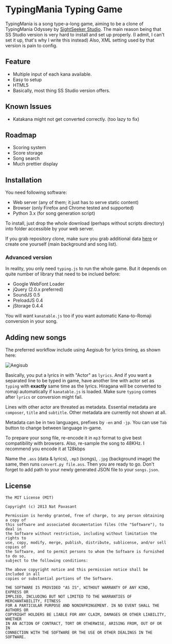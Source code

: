 TypingMania Typing Game
=======================

TypingMania is a song type-a-long game, aiming to be a clone of TypingMania Odyssey
by [SightSeeker Studio](http://www.sightseekerstudio.com/typingmania/). The main reason
being that SS Studio version is very hard to install and set up properly. (I admit, I
can't set it up, that's why I write this instead) Also, XML setting used by that version
is pain to config.

Feature
-------
 - Multiple input of each kana available.
 - Easy to setup
 - HTML5
 - Basically, most thing SS Studio version offers.

Known Issues
------------
 - Katakana might not get converted correctly. (too lazy to fix)

Roadmap
-------
 - Scoring system
 - Score storage
 - Song search
 - Much prettier display

Installation
------------

You need following software:

 - Web server (any of them; it just has to serve static content)
 - Browser (only Firefox and Chrome tested and supported)
 - Python 3.x (for song generation script)

To install, just drop the whole download (perhaps without scripts directory) into
folder accessible by your web server.

If you grab repository clone, make sure you grab additional data [here](#) or
create one yourself (main background and song list).

### Advanced version

In reality, you only need <code>typing.js</code> to run the whole game. But it depends on
quite number of library that need to be inclued before:

 - Google WebFont Loader
 - jQuery (2.0.x preferred)
 - SoundJS 0.5
 - PreloadJS 0.4
 - jStorage 0.4.4

You will want <code>kanatable.js</code> too if you want automatic Kana-to-Romaji
conversion in your song.

Adding new songs
----------------

The preferred workflow include using Aegisub for lyrics timing, as shown here:

![Aegisub](http://innocenat.github.io/images/typingmania-aegisub.jpg)

Basically, you put a lyrics in with "Actor" as <code>lyrics</code>. And if you want a separated
line to be typed in game, have another line with actor set as <code>typing</code> with **exactly**
same time as the lyrics. Hiragana will be converted to romaji automatically if
<code>kanatable.js</code> is loaded. Make sure <code>typing</code> comes after
<code>lyrics</code> or conversion might fail.

Lines with other actor are threated as metadata. Essential metadata are <code>composer</code>,
<code>title</code> and <code>subtitle</code>. Other metadata are currently not shown at all.

Metadata can be in two languages, prefixes by <code>-en</code> and <code>-jp</code>. You can
use <code>Tab</code> button to change between language in-game.

To prepare your song file, re-encode it in <code>mp3</code> format to give best compatibility
with browsers. Also, re-sample the song to 48KHz. I recommend you encode it at 128kbps

Name the <code>.ass</code> (data & lyrics), <code>.mp3</code> (songs), <code>.jpg</code>
(background image) the same, then runs  <code>convert.py file.ass</code>. Then you are
ready to go. Don't forget to add path to your newly generated JSON file to your
<code>songs.json</code>.

License
-------

	The MIT License (MIT)
	
	Copyright (c) 2013 Nat Pavasant
	
	Permission is hereby granted, free of charge, to any person obtaining a copy of
	this software and associated documentation files (the "Software"), to deal in
	the Software without restriction, including without limitation the rights to
	use, copy, modify, merge, publish, distribute, sublicense, and/or sell copies of
	the Software, and to permit persons to whom the Software is furnished to do so,
	subject to the following conditions:
	
	The above copyright notice and this permission notice shall be included in all
	copies or substantial portions of the Software.
	
	THE SOFTWARE IS PROVIDED "AS IS", WITHOUT WARRANTY OF ANY KIND, EXPRESS OR
	IMPLIED, INCLUDING BUT NOT LIMITED TO THE WARRANTIES OF MERCHANTABILITY, FITNESS
	FOR A PARTICULAR PURPOSE AND NONINFRINGEMENT. IN NO EVENT SHALL THE AUTHORS OR
	COPYRIGHT HOLDERS BE LIABLE FOR ANY CLAIM, DAMAGES OR OTHER LIABILITY, WHETHER
	IN AN ACTION OF CONTRACT, TORT OR OTHERWISE, ARISING FROM, OUT OF OR IN
	CONNECTION WITH THE SOFTWARE OR THE USE OR OTHER DEALINGS IN THE SOFTWARE.


